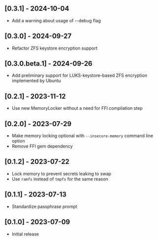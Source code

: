 ## [0.3.1] - 2024-10-04

- Add a warning about usage of --debug flag

## [0.3.0] - 2024-09-27

- Refactor ZFS keystore encryption support

## [0.3.0.beta.1] - 2024-09-26

- Add preliminary support for LUKS-keystore-based ZFS encryption implemented by Ubuntu

## [0.2.1] - 2023-11-12

- Use new MemoryLocker without a need for FFI compilation step

## [0.2.0] - 2023-07-29

- Make memory locking optional with `--insecure-memory` command line option
- Remove FFI gem dependency

## [0.1.2] - 2023-07-22

- Lock memory to prevent secrets leaking to swap
- Use `ramfs` instead of `tmpfs` for the same reason

## [0.1.1] - 2023-07-13

- Standardize passphrase prompt

## [0.1.0] - 2023-07-09

- Initial release

